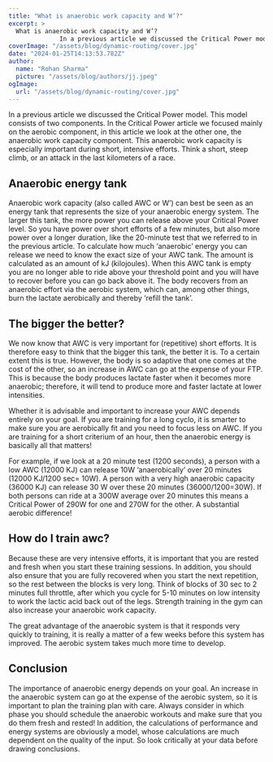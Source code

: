 ```yaml
---
title: "What is anaerobic work capacity and W’?"
excerpt: >
  What is anaerobic work capacity and W’?
              In a previous article we discussed the Critical Power model. This model consists of two components. In the Critical Power article we focused mainly
coverImage: "/assets/blog/dynamic-routing/cover.jpg"
date: "2024-01-25T14:13:53.782Z"
author:
  name: "Rohan Sharma"
  picture: "/assets/blog/authors/jj.jpeg"
ogImage:
  url: "/assets/blog/dynamic-routing/cover.jpg"
---
```


In a previous article we discussed the Critical Power model. This model consists of two components. In the Critical Power article we focused mainly on the aerobic component, in this article we look at the other one, the anaerobic work capacity component. This anaerobic work capacity is especially important during short, intensive efforts. Think a short, steep climb, or an attack in the last kilometers of a race.


## Anaerobic energy tank

Anaerobic work capacity (also called AWC or W’) can best be seen as an energy tank that represents the size of your anaerobic energy system. The larger this tank, the more power you can release above your Critical Power level. So you have power over short efforts of a few minutes, but also more power over a longer duration, like the 20-minute test that we referred to in the previous article. To calculate how much ‘anaerobic’ energy you can release we need to know the exact size of your AWC tank. The amount is calculated as an amount of kJ (kilojoules). When this AWC tank is empty you are no longer able to ride above your threshold point and you will have to recover before you can go back above it. The body recovers from an anaerobic effort via the aerobic system, which can, among other things, burn the lactate aerobically and thereby ‘refill the tank’.


## The bigger the better?

We now know that AWC is very important for (repetitive) short efforts. It is therefore easy to think that the bigger this tank, the better it is. To a certain extent this is true. However, the body is so adaptive that one comes at the cost of the other, so an increase in AWC can go at the expense of your FTP. This is because the body produces lactate faster when it becomes more anaerobic; therefore, it will tend to produce more and faster lactate at lower intensities.


Whether it is advisable and important to increase your AWC depends entirely on your goal. If you are training for a long cyclo, it is smarter to make sure you are aerobically fit and you need to focus less on AWC. If you are training for a short criterium of an hour, then the anaerobic energy is basically all that matters!


For example, if we look at a 20 minute test (1200 seconds), a person with a low AWC (12000 KJ) can release 10W ‘anaerobically’ over 20 minutes (12000 KJ/1200 sec= 10W). A person with a very high anaerobic capacity (36000 KJ) can release 30 W over these 20 minutes (36000/1200=30W). If both persons can ride at a 300W average over 20 minutes this means a Critical Power of 290W for one and 270W for the other. A substantial aerobic difference!


## 

## How do I train awc?

Because these are very intensive efforts, it is important that you are rested and fresh when you start these training sessions. In addition, you should also ensure that you are fully recovered when you start the next repetition, so the rest between the blocks is very long. Think of blocks of 30 sec to 2 minutes full throttle, after which you cycle for 5-10 minutes on low intensity to work the lactic acid back out of the legs. Strength training in the gym can also increase your anaerobic work capacity.


The great advantage of the anaerobic system is that it responds very quickly to training, it is really a matter of a few weeks before this system has improved. The aerobic system takes much more time to develop.


## Conclusion

The importance of anaerobic energy depends on your goal. An increase in the anaerobic system can go at the expense of the aerobic system, so it is important to plan the training plan with care. Always consider in which phase you should schedule the anaerobic workouts and make sure that you do them fresh and rested! In addition, the calculations of performance and energy systems are obviously a model, whose calculations are much dependent on the quality of the input. So look critically at your data before drawing conclusions.
